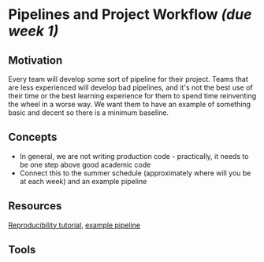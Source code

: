 # Pipelines and Project Workflow *(due week 1)*

## Motivation
Every team will develop some sort of pipeline for their project. Teams that are less experienced will develop bad pipelines, and it's not the best use of their time or the best learning experience for them to spend time reinventing the wheel in a worse way. We want them to have an example of something basic and decent so there is a minimum baseline. 

## Concepts
* In general, we are not writing production code - practically, it needs to be one step above good academic code
* Connect this to the summer schedule (approximately where will you be at each week) and an example pipeline

## Resources
[Reproducibility tutorial](https://docs.google.com/document/d/1iI6pYJuodgUr1jfAErQ2dPVghrJSnl8qpCpFb9ExfdE/edit#heading=h.74ho16th8aei), [example pipeline](https://github.com/edublancas/ds-template)

## Tools